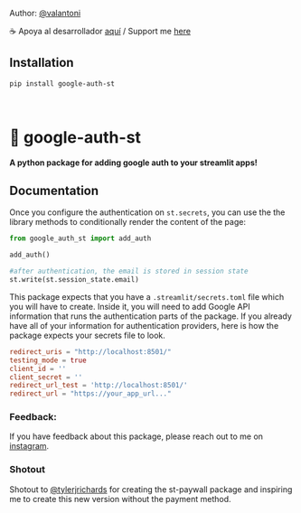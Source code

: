 Author: [@valantoni](https://instagram.com/tonidevpy)

☕ Apoya al desarrollador [aquí](https://buymeacoffee.com/toni_dev) / Support me [here](https://buymeacoffee.com/toni_dev)


## Installation

```sh
pip install google-auth-st
```

<p>&nbsp;</p>

# 🔐 google-auth-st

<strong>A python package for adding google auth to your streamlit apps! </strong>

## Documentation

Once you configure the authentication on `st.secrets`, you can use the the library methods to conditionally render the content of the page:

```python
from google_auth_st import add_auth

add_auth()

#after authentication, the email is stored in session state
st.write(st.session_state.email)

```

This package expects that you have a `.streamlit/secrets.toml` file which you will have to create. Inside it, you will need to add Google API information that runs the authentication parts of the package. If you already have all of your information for authentication providers, here is how the package expects your secrets file to look.

```toml
redirect_uris = "http://localhost:8501/"
testing_mode = true
client_id = ''
client_secret = ''
redirect_url_test = 'http://localhost:8501/'
redirect_url = "https://your_app_url..."
```


### Feedback:

If you have feedback about this package, please reach out to me on [instagram](https://instagram.com/tonidevpy).

### Shotout

Shotout to [@tylerjrichards](https://github.com/tylerjrichards) for creating the st-paywall package and inspiring me to create this new version without the
payment method.
